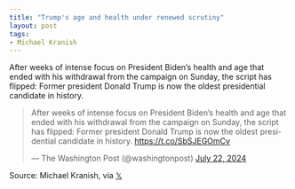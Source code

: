 ```yaml
---
title: "Trump's age and health under renewed scrutiny"
layout: post
tags:
- Michael Kranish
---
```


After weeks of intense focus on President Biden’s health and age that ended with his withdrawal from the campaign on Sunday, the script has flipped: Former president Donald Trump is now the oldest presidential candidate in history.

<blockquote class="twitter-tweet"><p lang="en" dir="ltr">After weeks of intense focus on President Biden’s health and age that ended with his withdrawal from the campaign on Sunday, the script has flipped: Former president Donald Trump is now the oldest presidential candidate in history. <a href="https://t.co/SbSJEGOmCv">https://t.co/SbSJEGOmCv</a></p>&mdash; The Washington Post (@washingtonpost) <a href="https://twitter.com/washingtonpost/status/1815493521643548881?ref_src=twsrc%5Etfw">July 22, 2024</a></blockquote> <script async src="https://platform.twitter.com/widgets.js" charset="utf-8"></script>

Source: Michael Kranish, via [𝕏](https://x.com)
